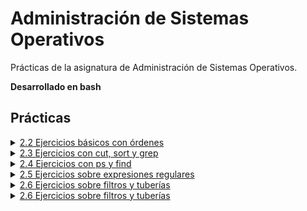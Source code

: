 # Administración de Sistemas Operativos

Prácticas de la asignatura de Administración de Sistemas Operativos.

**Desarrollado en bash**

## Prácticas

<details>
   <summary>
      <a href="./pract-2/2.2-ejercicios-basicos-con-ordenes/">2.2 Ejercicios básicos con órdenes</a>
   </summary>

1.  [Determinar en qué archivos se encuentra la cadena `PATH`](./pract-2/2.2-ejercicios-basicos-con-ordenes/1.md)
2.  [Obtener todos los procesos del sistema](./pract-2/2.2-ejercicios-basicos-con-ordenes/2.md)
3.  [Obtener todos los procesos del usuario actual](./pract-2/2.2-ejercicios-basicos-con-ordenes/3.md)
4.  [Finalizar un proceso con un identificador de proceso dado](./pract-2/2.2-ejercicios-basicos-con-ordenes/4.md)
5.  [Finalizar todos los procesos que consisten en la ejecución de un determinado fichero ejecutable](./pract-2/2.2-ejercicios-basicos-con-ordenes/5.md)
6.  [Lanzar el programa Firefox y matarlo desde una terminal](./pract-2/2.2-ejercicios-basicos-con-ordenes/6.md)
7.  [Verificar que el contenido de dos archivos coincide](./pract-2/2.2-ejercicios-basicos-con-ordenes/7.md)
8.  [Hacer que todos los archivos existentes en mi directorio actual sólo puedan ser ejecutados por su propietario](./pract-2/2.2-ejercicios-basicos-con-ordenes/8.md)
9.  [Crear un archivo vacío de nombre `prueba`](./pract-2/2.2-ejercicios-basicos-con-ordenes/9.md)
10. [Cambiar la fecha de la última actualización al fichero `prueba` a 15/01/2002](./pract-2/2.2-ejercicios-basicos-con-ordenes/10.md)
11. [Cambiar el propietario del fichero `prueba`](./pract-2/2.2-ejercicios-basicos-con-ordenes/11.md)
12. [Cambiar el grupo propietario del fichero `prueba`](./pract-2/2.2-ejercicios-basicos-con-ordenes/12.md)
13. [Localizar a partir del directorio actual todos los archivos propiedad del usuario root](./pract-2/2.2-ejercicios-basicos-con-ordenes/13.md)
14. [Localizar todos los archivos en el sistema cuyo nombre contenga la cadena `rc`](./pract-2/2.2-ejercicios-basicos-con-ordenes/14.md)
15. [Localizar todos los archivos del sistema que hayan sido modificados en el día de hoy](./pract-2/2.2-ejercicios-basicos-con-ordenes/15.md)
16. [Borrar todos los ficheros regulares con extensión `.txt` del directorio `/tmp` que tengan más de dos días de antigüedad](./pract-2/2.2-ejercicios-basicos-con-ordenes/16.md)

</details>

<details>
   <summary>
      <a href="./pract-2/2.3-ejercicios-con-cut-sort-y-grep/">2.3 Ejercicios con cut, sort y grep</a>
   </summary>

1.  [Mostrar un listado en pantalla con el primer y el quinto campo de todas las líneas del fichero `/etc/passwd`](./pract-2/2.3-ejercicios-con-cut-sort-y-grep/1.md)
2.  [Mostrar un listado en pantalla que contenga desde el primer byte hasta el tercero y desde el quinto hasta el octavo del fichero `/etc/passwd`](./pract-2/2.3-ejercicios-con-cut-sort-y-grep/2.md)
3.  [Mostar un listado en pantalla con el primer y el quinto campo de todas las líneas del fichero `/etc/passwd`. El listado debe estar ordenado alfabéticamente por el segundo campo](./pract-2/2.3-ejercicios-con-cut-sort-y-grep/3.md)
4.  [Mostrar un listado en pantalla con el primer, el tercer y el quinto campo de todas las líneas del fichero `/etc/passwd`. El listado debe estar ordenado por el identificador de usuario](./pract-2/2.3-ejercicios-con-cut-sort-y-grep/4.md)
5.  [Mostrar un listado en pantalla con el primer, el tercer y el quinto campo de todas las líneas del fichero `/etc/passwd`. El listado debe estar ordenado según el contenido de los caracteres 2, 3 y 4 de cada línea](./pract-2/2.3-ejercicios-con-cut-sort-y-grep/5.md)
6.  [Mostrar un listado con el primer y el quinto campo del fichero `/etc/passwd` que incluya solamente aquellas líneas que contengan la cadena `root` y esté ordenado alfabéticamente por el primer campo](./pract-2/2.3-ejercicios-con-cut-sort-y-grep/6.md)
7.  [Mostrar un listado ordenado por el identificador de usuario de todas las líneas del fichero `/etc/passwd` que contengan la cadena `bash`](./pract-2/2.3-ejercicios-con-cut-sort-y-grep/7.md)
8.  [Mostrar un listado numerado de todas las líneas del fichero `/etc/passwd` que contengan la cadena `bash`](./pract-2/2.3-ejercicios-con-cut-sort-y-grep/8.md)
9.  [Mostrar el número de líneas del fichero `/etc/passwd` que contengan la cadena `bash`](./pract-2/2.3-ejercicios-con-cut-sort-y-grep/9.md)

</details>

<details>
   <summary>
      <a href="./pract-2/2.4-ejercicios-con-ps-y-find/">2.4 Ejercicios con ps y find</a>
   </summary>

1.  [Mostrar un listado que contenga el PID de todos los procesos lanzados en el sistema que en el campo `command`tengan la cadena`bash`](./pract-2/2.4-ejercicios-con-ps-y-find/1.md)
2.  [Obtener el número de procesos que hay lanzados en el sistema que en el campo `command` tengan la cadena `bash`](./pract-2/2.4-ejercicios-con-ps-y-find/2.md)
3.  [Mostrar un listado con todos los procesos que se estén ejecutando en el sistema. Cada línea contendrá el identificador y la orden asociada al proceso correspondiente. El listado deberá estar ordenado por el identificador de proceso](./pract-2/2.4-ejercicios-con-ps-y-find/3.md)
4.  [Mostrar el tiempo de sistema consumido, el identificador del proceso y la orden ejecutada para todos los procesos que se estén ejecutando en el sistema. El listado debe estar ordenado por el tiempo del sistema consumido](./pract-2/2.4-ejercicios-con-ps-y-find/4.md)
5.  [Mostrar todos los procesos pertenecientes al usuario `root` que se estén ejecutando en el sistema, pero solo aquellos que se han lanzado en una terminal (`tty`) y ordenados por el nombre de la terminal](./pract-2/2.4-ejercicios-con-ps-y-find/5.md)
6.  [Mostrar todos los procesos que se están ejecutando en el sistema, que no pertenezcan al usuario `root`, con los siguientes atributos: su tamaño en memoria virtual, su identificador de proceso, el nombre del usuario y la orden ejecutada](./pract-2/2.4-ejercicios-con-ps-y-find/6.md)
7.  [Mostrar un listado de todos los archivos contenidos en el directorio `/root` cuyo propietario sea el usuario `root` y que sean de tipo regular o directorio](./pract-2/2.4-ejercicios-con-ps-y-find/7.md)
8.  [Realizar una búsqueda en el directorio `/root` de todos los ficheros regulares del usuario `root` y mostrar los permisos para cada uno de ellos](./pract-2/2.4-ejercicios-con-ps-y-find/8.md)
9.  [Obtener los archivos del sistema que no sean propiedad del usuario `root` ni del grupo `root` y cuyo tamaño supere los 1024 KiB](./pract-2/2.4-ejercicios-con-ps-y-find/9.md)
10. [Obtener los archivos del sistema que sean propiedad del usuario `root` que sean ejecutables y tengan un tamaño que supere los 1024 KiB](./pract-2/2.4-ejercicios-con-ps-y-find/10.md)
11. [Listar los archivos de los directorios `/bin`, `/sbin` y `/usr/bin` cuyos permisos sean 777](./pract-2/2.4-ejercicios-con-ps-y-find/11.md)

</details>

<details>
   <summary>
      <a href="./pract-2/2.5-ejercicios-sobre-expresiones-regulares/">2.5 Ejercicios sobre expresiones regulares</a>
   </summary>

1. [Palabras que empiezan por vocal](./pract-2/2.5-ejercicios-sobre-expresiones-regulares/1.md)
2. [Palabras que tienen exactamente cinco letras](./pract-2/2.5-ejercicios-sobre-expresiones-regulares/2.md)
3. [Palabras que tienen menos de cinco letras](./pract-2/2.5-ejercicios-sobre-expresiones-regulares/3.md)
4. [Palabras que empiezan por vocal y terminan en `tion`](./pract-2/2.5-ejercicios-sobre-expresiones-regulares/4.md)
5. [Palabras que empiezan por vocal, terminan en `tion` y tienen hasta ocho letras](./pract-2/2.5-ejercicios-sobre-expresiones-regulares/5.md)
6. [Palabras que no contienen vocales](./pract-2/2.5-ejercicios-sobre-expresiones-regulares/6.md)
7. [Palabras en las que `sh` aparece al menos dos veces](./pract-2/2.5-ejercicios-sobre-expresiones-regulares/7.md)

</details>

<details>
   <summary>
      <a href="./pract-2/2.6-ejercicios-sobre-filtros-y-tuberias/">2.6 Ejercicios sobre filtros y tuberías</a>
   </summary>

1. [Obtener los nombres de las cuentas de usuario del sistema, ordenados alfabéticamente. (pista: `cut`)](./pract-2/2.6-ejercicios-sobre-filtros-y-tuberias/1.md)
2. [Obtener los nombres de cuentas de usuario del sistema que contengan alguna letra mayúscula. (pista: `grep`)](./pract-2/2.6-ejercicios-sobre-filtros-y-tuberias/2.md)
3. [Encontrar los GID que se utilizan más de una vez en el fichero `/etc/passwd». El GID es el campo número 4. Hay que devolver la lista de GID que se repiten. (pista: `uniq`)](./pract-2/2.6-ejercicios-sobre-filtros-y-tuberias/3.md)
4. [Quitar los comentarios de un fichero de texto. Un comentario empieza por el carácter `#» y llega hasta el final de la línea. La salida de la orden debe ser el contenido del fichero original, con todos los comentarios eliminados. (pista: `cut`)](./pract-2/2.6-ejercicios-sobre-filtros-y-tuberias/4.md)
5. [](./pract-2/2.6-ejercicios-sobre-filtros-y-tuberias/5.md)
6. [](./pract-2/2.6-ejercicios-sobre-filtros-y-tuberias/6.md)
7. [](./pract-2/2.6-ejercicios-sobre-filtros-y-tuberias/7.md)
8. [](./pract-2/2.6-ejercicios-sobre-filtros-y-tuberias/8.md)
9. [](./pract-2/2.6-ejercicios-sobre-filtros-y-tuberias/9.md)
10. [](./pract-2/2.6-ejercicios-sobre-filtros-y-tuberias/10.md)
11. [](./pract-2/2.6-ejercicios-sobre-filtros-y-tuberias/11.md)
12. [](./pract-2/2.6-ejercicios-sobre-filtros-y-tuberias/12.md)
13. [](./pract-2/2.6-ejercicios-sobre-filtros-y-tuberias/13.md)

</details>

<details>
   <summary>
      <a href="./pract-2/2.7-ejercicios-sobre-filtros-y-tuberias/">2.6 Ejercicios sobre filtros y tuberías</a>
   </summary>

1. [](./pract-2/2.6-ejercicios-sobre-filtros-y-tuberias/1.md)
2. [](./pract-2/2.6-ejercicios-sobre-filtros-y-tuberias/2.md)
3. [](./pract-2/2.6-ejercicios-sobre-filtros-y-tuberias/3.md)
4. [](./pract-2/2.6-ejercicios-sobre-filtros-y-tuberias/4.md)
5. [](./pract-2/2.6-ejercicios-sobre-filtros-y-tuberias/5.md)
6. [](./pract-2/2.6-ejercicios-sobre-filtros-y-tuberias/6.md)
7. [](./pract-2/2.6-ejercicios-sobre-filtros-y-tuberias/7.md)
8. [](./pract-2/2.6-ejercicios-sobre-filtros-y-tuberias/8.md)
9. [](./pract-2/2.6-ejercicios-sobre-filtros-y-tuberias/9.md)
10. [](./pract-2/2.6-ejercicios-sobre-filtros-y-tuberias/10.md)
11. [](./pract-2/2.6-ejercicios-sobre-filtros-y-tuberias/11.md)
12. [](./pract-2/2.6-ejercicios-sobre-filtros-y-tuberias/12.md)
13. [](./pract-2/2.6-ejercicios-sobre-filtros-y-tuberias/13.md)

</details>
